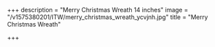 +++
description = "Merry Christmas Wreath 14 inches"
image = "/v1575380201/ITW/merry_christmas_wreath_ycvjnh.jpg"
title = "Merry Christmas Wreath"

+++

